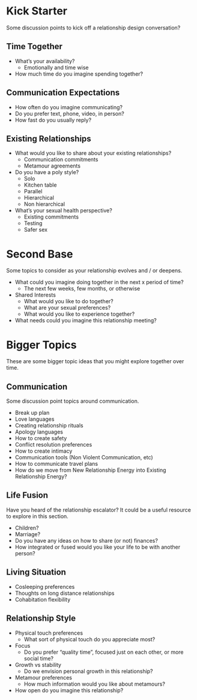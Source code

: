 # Kick Starter

Some discussion points to kick off a relationship design conversation?

## Time Together

* What’s your availability?
    * Emotionally and time wise
* How much time do you imagine spending together?

## Communication Expectations

* How often do you imagine communicating?
* Do you prefer text, phone, video, in person?
* How fast do you usually reply?

## Existing Relationships

* What would you like to share about your existing relationships?
    * Communication commitments
    * Metamour agreements
* Do you have a poly style?
    * Solo
    * Kitchen table
    * Parallel
    * Hierarchical
    * Non hierarchical
* What’s your sexual health perspective?
    * Existing commitments
    * Testing
    * Safer sex
    
# Second Base

Some topics to consider as your relationship evolves and / or deepens.

* What could you imagine doing together in the next x period of time?
    * The next few weeks, few months, or otherwise
* Shared Interests
    * What would you like to do together?
    * What are your sexual preferences?
    * What would you like to experience together?
* What needs could you imagine this relationship meeting?

# Bigger Topics

These are some bigger topic ideas that you might explore together over time.

## Communication

Some discussion point topics around communication.

* Break up plan
* Love languages
* Creating relationship rituals
* Apology languages
* How to create safety
* Conflict resolution preferences
* How to create intimacy
* Communication tools (Non Violent Communication, etc)
* How to communicate travel plans
* How do we move from New Relationship Energy into Existing Relationship Energy?

## Life Fusion

Have you heard of the relationship escalator? It could be a useful resource to explore in this section.

* Children?
* Marriage?
* Do you have any ideas on how to share (or not) finances?
* How integrated or fused would you like your life to be with another person?

## Living Situation

* Cosleeping preferences
* Thoughts on long distance relationships
* Cohabitation flexibility

## Relationship Style

* Physical touch preferences
    * What sort of physical touch do you appreciate most?
* Focus
    * Do you prefer “quality time”, focused just on each other, or more social time?
* Growth vs stability
    * Do we envision personal growth in this relationship?
* Metamour preferences
    * How much information would you like about metamours?
* How open do you imagine this relationship?

